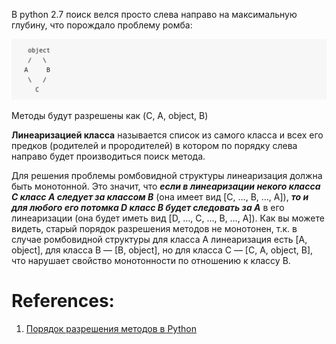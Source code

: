 В python 2.7 поиск велся просто слева направо на максимальную глубину, что порождало проблему ромба:

![Pasted image 20231204202659](../../_Attachments/Pasted%20image%2020231204202659.png)

Методы будут разрешены как (C, A, object, B)

**Линеаризацией класса** называется список из самого класса и всех его предков (родителей и прородителей) в котором по порядку слева направо будет производиться поиск метода.

Для решения проблемы ромбовидной структуры линеаризация должна быть монотонной. Это значит, что ***если в линеаризации некого класса C класс A следует за классом B*** (она имеет вид [C, …, B, …, A]), ***то и для любого его потомка D класс B будет следовать за A*** в его линеаризации (она будет иметь вид [D, …, C, …, B, …, A]). Как вы можете видеть, старый порядок разрешения методов не монотонен, т.к. в случае ромбовидной структуры для класса A линеаризация есть [A, object], для класса B — [B, object], но для класса C — [C, A, object, B], что нарушает свойство монотонности по отношению к классу B.

# References:

1. [Порядок разрешения методов в Python](!https://habr.com/ru/articles/62203/)

